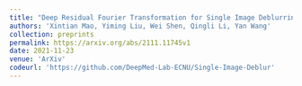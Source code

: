 ```yaml
---
title: "Deep Residual Fourier Transformation for Single Image Deblurring"
authors: 'Xintian Mao, Yiming Liu, Wei Shen, Qingli Li, Yan Wang'
collection: preprints
permalink: https://arxiv.org/abs/2111.11745v1
date: 2021-11-23
venue: 'ArXiv'
codeurl: 'https://github.com/DeepMed-Lab-ECNU/Single-Image-Deblur'
---
```


